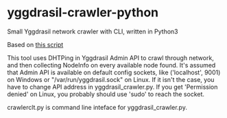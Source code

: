 # yggdrasil-crawler-python
Small Yggdrasil network crawler with CLI, written in Python3

Based on [this script](https://github.com/Arceliar/yggdrasil-map/blob/master/scripts/crawl-dht.py)

This tool uses DHTPing in Yggdrasil Admin API to crawl through network, and then collecting NodeInfo on every available node found.
It's assumed that Admin API is available on default config sockets, like ('localhost', 9001) on Windows or "/var/run/yggdrasil.sock" on Linux. If it isn't the case, you have to change API address in yggdrasil_crawler.py. If you get 'Permission denied' on Linux, you probably should use 'sudo' to reach the socket.

crawlerclt.py is command line inteface for yggdrasil_crawler.py.
